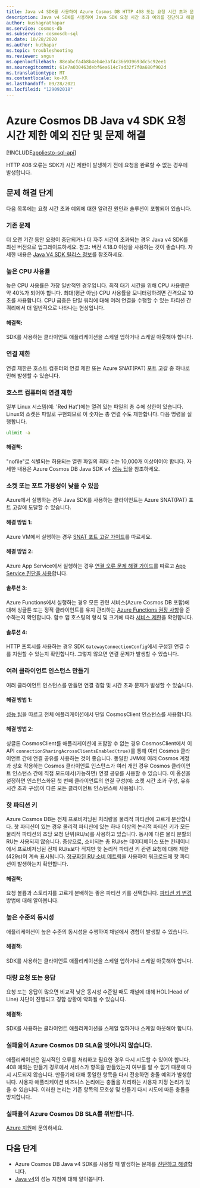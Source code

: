 ```yaml
---
title: Java v4 SDK를 사용하여 Azure Cosmos DB HTTP 408 또는 요청 시간 초과 문제 해결
description: Java v4 SDK를 사용하여 Java SDK 요청 시간 초과 예외를 진단하고 해결하는 방법을 알아봅니다.
author: kushagrathapar
ms.service: cosmos-db
ms.subservice: cosmosdb-sql
ms.date: 10/28/2020
ms.author: kuthapar
ms.topic: troubleshooting
ms.reviewer: sngun
ms.openlocfilehash: 88eabcfa4b8b4eb4e3af4c366939693dc5c92ee1
ms.sourcegitcommit: 61e7a030463debf6ea614c7ad32f7f0a680f902d
ms.translationtype: MT
ms.contentlocale: ko-KR
ms.lasthandoff: 09/28/2021
ms.locfileid: "129092018"
---
```

# <a name="diagnose-and-troubleshoot-azure-cosmos-db-java-v4-sdk-request-timeout-exceptions"></a>Azure Cosmos DB Java v4 SDK 요청 시간 제한 예외 진단 및 문제 해결
[!INCLUDE[appliesto-sql-api](../includes/appliesto-sql-api.md)]

HTTP 408 오류는 SDK가 시간 제한이 발생하기 전에 요청을 완료할 수 없는 경우에 발생합니다.

## <a name="troubleshooting-steps"></a>문제 해결 단계
다음 목록에는 요청 시간 초과 예외에 대한 알려진 원인과 솔루션이 포함되어 있습니다.

### <a name="existing-issues"></a>기존 문제
더 오랜 기간 동안 요청이 중단되거나 더 자주 시간이 초과되는 경우 Java v4 SDK를 최신 버전으로 업그레이드하세요. 참고: 버전 4.18.0 이상을 사용하는 것이 좋습니다. 자세한 내용은 [Java V4 SDK 릴리스 정보](sql-api-sdk-java-v4.md)를 참조하세요.

### <a name="high-cpu-utilization"></a>높은 CPU 사용률
높은 CPU 사용률은 가장 일반적인 경우입니다. 최적 대기 시간을 위해 CPU 사용량은 약 40%가 되어야 합니다. 최대(평균 아님) CPU 사용률을 모니터링하려면 간격으로 10초를 사용합니다. CPU 급증은 단일 쿼리에 대해 여러 연결을 수행할 수 있는 파티션 간 쿼리에서 더 일반적으로 나타나는 현상입니다.

#### <a name="solution"></a>해결책:
SDK를 사용하는 클라이언트 애플리케이션을 스케일 업하거나 스케일 아웃해야 합니다.

### <a name="connection-throttling"></a>연결 제한
연결 제한은 호스트 컴퓨터의 연결 제한 또는 Azure SNAT(PAT) 포트 고갈 중 하나로 인해 발생할 수 있습니다.

### <a name="connection-limit-on-a-host-machine"></a>호스트 컴퓨터의 연결 제한
일부 Linux 시스템(예: 'Red Hat')에는 열려 있는 파일의 총 수에 상한이 있습니다. Linux의 소켓은 파일로 구현되므로 이 숫자는 총 연결 수도 제한합니다. 다음 명령을 실행합니다.

```bash
ulimit -a
```

#### <a name="solution"></a>해결책:
"nofile"로 식별되는 허용되는 열린 파일의 최대 수는 10,000개 이상이어야 합니다. 자세한 내용은 Azure Cosmos DB Java SDK v4 [성능 팁](performance-tips-java-sdk-v4-sql.md)을 참조하세요.

### <a name="socket-or-port-availability-might-be-low"></a>소켓 또는 포트 가용성이 낮을 수 있음
Azure에서 실행하는 경우 Java SDK를 사용하는 클라이언트는 Azure SNAT(PAT) 포트 고갈에 도달할 수 있습니다.

#### <a name="solution-1"></a>해결 방법 1:
Azure VM에서 실행하는 경우 [SNAT 포트 고갈 가이드](troubleshoot-java-sdk-v4-sql.md#snat)를 따르세요.

#### <a name="solution-2"></a>해결 방법 2:
Azure App Service에서 실행하는 경우 [연결 오류 문제 해결 가이드](../../app-service/troubleshoot-intermittent-outbound-connection-errors.md#cause)를 따르고 [App Service 진단을 사용](https://azure.github.io/AppService/2018/03/01/Deep-Dive-into-TCP-Connections-in-App-Service-Diagnostics.html)합니다.

#### <a name="solution-3"></a>솔루션 3:
Azure Functions에서 실행하는 경우 모든 관련 서비스(Azure Cosmos DB 포함)에 대해 싱글톤 또는 정적 클라이언트를 유지 관리하는 [Azure Functions 권장 사항](../../azure-functions/manage-connections.md#static-clients)을 준수하는지 확인합니다. 함수 앱 호스팅의 형식 및 크기에 따라 [서비스 제한](../../azure-functions/functions-scale.md#service-limits)을 확인합니다.

#### <a name="solution-4"></a>솔루션 4:
HTTP 프록시를 사용하는 경우 SDK `GatewayConnectionConfig`에서 구성된 연결 수를 지원할 수 있는지 확인합니다. 그렇지 않으면 연결 문제가 발생할 수 있습니다.

### <a name="create-multiple-client-instances"></a>여러 클라이언트 인스턴스 만들기
여러 클라이언트 인스턴스를 만들면 연결 경합 및 시간 초과 문제가 발생할 수 있습니다.

#### <a name="solution-1"></a>해결 방법 1:
[성능 팁](performance-tips-java-sdk-v4-sql.md#sdk-usage)을 따르고 전체 애플리케이션에서 단일 CosmosClient 인스턴스를 사용합니다.

#### <a name="solution-2"></a>해결 방법 2:
싱글톤 CosmosClient를 애플리케이션에 포함할 수 없는 경우 CosmosClient에서 이 API `connectionSharingAcrossClientsEnabled(true)`를 통해 여러 Cosmos 클라이언트 간에 연결 공유를 사용하는 것이 좋습니다. 동일한 JVM에 여러 Cosmos 계정과 상호 작용하는 Cosmos 클라이언트 인스턴스가 여러 개인 경우 Cosmos 클라이언트 인스턴스 간에 직접 모드에서(가능하면) 연결 공유를 사용할 수 있습니다. 이 옵션을 설정하면 인스턴스화된 첫 번째 클라이언트의 연결 구성(예: 소켓 시간 초과 구성, 유휴 시간 초과 구성)이 다른 모든 클라이언트 인스턴스에 사용됩니다.

### <a name="hot-partition-key"></a>핫 파티션 키
Azure Cosmos DB는 전체 프로비저닝된 처리량을 물리적 파티션에 고르게 분산합니다. 핫 파티션이 있는 경우 물리적 파티션에 있는 하나 이상의 논리적 파티션 키가 모든 물리적 파티션의 초당 요청 단위(RU/s)를 사용하고 있습니다. 동시에 다른 물리 분할의 RU는 사용되지 않습니다. 증상으로, 소비되는 총 RU/s는 데이터베이스 또는 컨테이너에서 프로비저닝된 전체 RU/s보다 적지만 핫 논리적 파티션 키 관련 요청에 대해 제한(429s)이 계속 표시됩니다. [정규화된 RU 소비 메트릭](../monitor-normalized-request-units.md)을 사용하여 워크로드에 핫 파티션이 발생하는지 확인합니다. 

#### <a name="solution"></a>해결책:
요청 볼륨과 스토리지를 고르게 분배하는 좋은 파티션 키를 선택합니다. [파티션 키 변경](https://devblogs.microsoft.com/cosmosdb/how-to-change-your-partition-key/) 방법에 대해 알아봅니다.

### <a name="high-degree-of-concurrency"></a>높은 수준의 동시성
애플리케이션이 높은 수준의 동시성을 수행하여 채널에서 경합이 발생할 수 있습니다.

#### <a name="solution"></a>해결책:
SDK를 사용하는 클라이언트 애플리케이션을 스케일 업하거나 스케일 아웃해야 합니다.

### <a name="large-requests-or-responses"></a>대량 요청 또는 응답
요청 또는 응답이 많으면 비교적 낮은 동시성 수준일 때도 채널에 대해 HOL(Head of Line) 차단이 진행되고 경합 상황이 악화될 수 있습니다.

#### <a name="solution"></a>해결책:
SDK를 사용하는 클라이언트 애플리케이션을 스케일 업하거나 스케일 아웃해야 합니다.

### <a name="failure-rate-is-within-the-azure-cosmos-db-sla"></a>실패율이 Azure Cosmos DB SLA을 벗어나지 않습니다.
애플리케이션은 일시적인 오류를 처리하고 필요한 경우 다시 시도할 수 있어야 합니다. 408 예외는 만들기 경로에서 서비스가 항목을 만들었는지 여부를 알 수 없기 때문에 다시 시도되지 않습니다. 만들기에 대해 동일한 항목을 다시 전송하면 충돌 예외가 발생합니다. 사용자 애플리케이션 비즈니스 논리에는 충돌을 처리하는 사용자 지정 논리가 있을 수 있습니다. 이러한 논리는 기존 항목의 모호성 및 만들기 다시 시도에 따른 충돌을 방지합니다.

### <a name="failure-rate-violates-the-azure-cosmos-db-sla"></a>실패율이 Azure Cosmos DB SLA를 위반합니다.
[Azure 지원](https://aka.ms/azure-support)에 문의하세요.

## <a name="next-steps"></a>다음 단계
* Azure Cosmos DB Java v4 SDK를 사용할 때 발생하는 문제를 [진단하고 해결](troubleshoot-java-sdk-v4-sql.md)합니다.
* [Java v4](performance-tips-java-sdk-v4-sql.md)의 성능 지침에 대해 알아봅니다.
